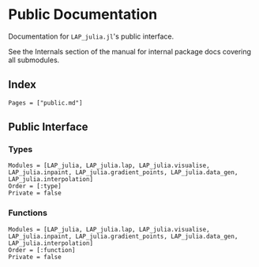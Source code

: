 # Public Documentation

Documentation for `LAP_julia.jl`'s public interface.

See the Internals section of the manual for internal package docs covering all submodules.

## Index

```@index
Pages = ["public.md"]
```

## Public Interface

### Types

```@autodocs
Modules = [LAP_julia, LAP_julia.lap, LAP_julia.visualise, LAP_julia.inpaint, LAP_julia.gradient_points, LAP_julia.data_gen, LAP_julia.interpolation]
Order = [:type]
Private = false
```

### Functions

```@autodocs
Modules = [LAP_julia, LAP_julia.lap, LAP_julia.visualise, LAP_julia.inpaint, LAP_julia.gradient_points, LAP_julia.data_gen, LAP_julia.interpolation]
Order = [:function]
Private = false
```
